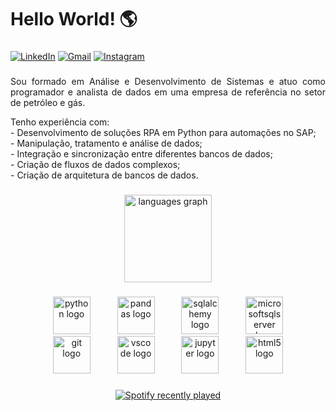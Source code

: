 <h1>Hello World! 🌎</h1>

####

<!-- ![Image](https://img.ibxk.com.br/2021/08/10/10181814794027.jpg?w=1120&h=420&mode=crop&scale=both) -->

###

[![LinkedIn](https://img.shields.io/static/v1?message=LinkedIn&logo=linkedin&label=&color=0077B5&logoColor=white&labelColor=&style=for-the-badge)](https://www.linkedin.com/in/deeerick/)
[![Gmail](https://img.shields.io/badge/Gmail-D14836?style=for-the-badge&logo=gmail&logoColor=white)](mailto:dspsoares@outlook.com)
[![Instagram](https://img.shields.io/static/v1?message=Instagram&logo=instagram&label=&color=E4405F&logoColor=white&labelColor=&style=for-the-badge)](https://www.instagram.com/_Deeerick)

###

<!-- <div align="center">
  <a href="https://www.linkedin.com/in/deeerick">
    <img src="https://img.shields.io/static/v1?message=LinkedIn&logo=linkedin&label=&color=0077B5&logoColor=white&labelColor=&style=for-the-badge">
  </a>
  <a href="mailto:dspsoares@outlook.com">
    <img src="https://img.shields.io/badge/Gmail-D14836?style=for-the-badge&logo=gmail&logoColor=white">
  </a>
  <a href="https://www.instagram.com/_Deeerick">
    <img src="https://img.shields.io/static/v1?message=Instagram&logo=instagram&label=&color=E4405F&logoColor=white&labelColor=&style=for-the-badge">
  </a>
</div> -->

###

<div align="justify">
  <p>Sou formado em Análise e Desenvolvimento de Sistemas e atuo como programador e analista de dados em uma empresa de referência no setor de petróleo e gás.</p>
  
  <p>
    Tenho experiência com: <br>
    - Desenvolvimento de soluções RPA em Python para automações no SAP; <br>
    - Manipulação, tratamento e análise de dados; <br>
    - Integração e sincronização entre diferentes bancos de dados; <br>
    - Criação de fluxos de dados complexos; <br>
    - Criação de arquitetura de bancos de dados. <br>
  </p>
</div>

###

<!-- <div align="center">
  <img src="https://github-readme-streak-stats.herokuapp.com/?user=Deeerick&theme=dark&hide_border=false"/>
</div> -->

###

<div align="center">
  <img src="https://github-readme-stats.vercel.app/api/top-langs/?username=deeerick&layout=compact&theme=dracula" height="140" alt="languages graph"/>
</div>

###

<div align="center">
    <img src="https://cdn.jsdelivr.net/gh/devicons/devicon/icons/python/python-original.svg" height="60" alt="python logo" title="Python"/>
    <img width="35" />
    <img src="https://cdn.jsdelivr.net/gh/devicons/devicon/icons/pandas/pandas-original.svg" height="60" alt="pandas logo" title="Pandas"/>
    <img width="35" />
    <img src="https://cdn.jsdelivr.net/gh/devicons/devicon/icons/sqlalchemy/sqlalchemy-original.svg" height="60" alt="sqlalchemy logo" title="SQL Alchemy"/>
    <img width="35" />
    <img src="https://cdn.jsdelivr.net/gh/devicons/devicon/icons/microsoftsqlserver/microsoftsqlserver-plain.svg" height="60" alt="microsoftsqlserver logo" title="SQL Server"/>
    <br>
    <img src="https://cdn.simpleicons.org/git/F05032" height="60" alt="git logo" title="Git"/>
    <img width="35" />
    <img src="https://cdn.jsdelivr.net/gh/devicons/devicon/icons/vscode/vscode-original.svg" height="60" alt="vscode logo" title="VS Code"/>
    <img width="35" />
    <img src="https://cdn.jsdelivr.net/gh/devicons/devicon/icons/jupyter/jupyter-original.svg" height="60" alt="jupyter logo" title="Jupyter"/>
    <img width="35" />
    <img src="https://cdn.jsdelivr.net/gh/devicons/devicon/icons/html5/html5-original.svg" height="60" alt="html5 logo" title="HTML5"/>
</div>

###

<div align="center">
  <a href="https://open.spotify.com/user/Derick">
    <img src="https://spotify-recently-played-readme.vercel.app/api?user=dericksoares&count=5&unique=false" alt="Spotify recently played"  />
  </a>
</div>

####
